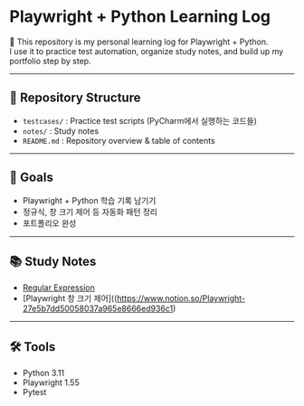 # Playwright + Python Learning Log

📖 This repository is my personal learning log for Playwright + Python.  
I use it to practice test automation, organize study notes, and build up my portfolio step by step.

---

## 📂 Repository Structure
- `testcases/` : Practice test scripts (PyCharm에서 실행하는 코드들)
- `notes/` : Study notes 
- `README.md` : Repository overview & table of contents

---

## 🚀 Goals
- Playwright + Python 학습 기록 남기기
- 정규식, 창 크기 제어 등 자동화 패턴 정리
- 포트폴리오 완성

---

## 📚 Study Notes
- [Regular Expression]([notes/regex.md](https://www.notion.so/Regular-Expression-27e5b7dd50058095867ad1afc44c10f8))
- [Playwright 창 크기 제어]((https://www.notion.so/Playwright-27e5b7dd50058037a965e8666ed936c1)

---

## 🛠 Tools
- Python 3.11
- Playwright 1.55
- Pytest
